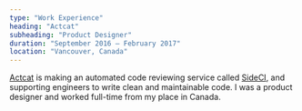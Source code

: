 ```yaml
---
type: "Work Experience"
heading: "Actcat"
subheading: "Product Designer"
duration: "September 2016 – February 2017"
location: "Vancouver, Canada"
---
```


<a href="http://www.actcat.co.jp/" target="_blank">Actcat</a> is making an automated code reviewing service called <a href="https://sideci.com/" target="_blank">SideCI</a>, and supporting engineers to write clean and maintainable code. I was a product designer and worked full-time from my place in Canada.

